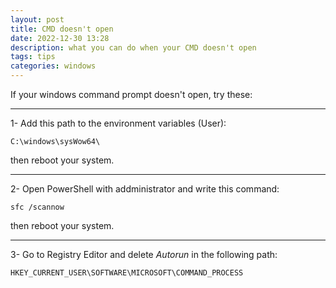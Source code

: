 ```yaml
---
layout: post
title: CMD doesn't open
date: 2022-12-30 13:28
description: what you can do when your CMD doesn't open
tags: tips
categories: windows
---
```


If your windows command prompt doesn't open, try these:

---

1- Add this path to the environment variables (User):

    C:\windows\sysWow64\
    
then reboot your system.

---

2- Open PowerShell with addministrator and write this command:

    sfc /scannow

then reboot your system.

---

3- Go to Registry Editor and delete *Autorun* in the following path:

    HKEY_CURRENT_USER\SOFTWARE\MICROSOFT\COMMAND_PROCESS


